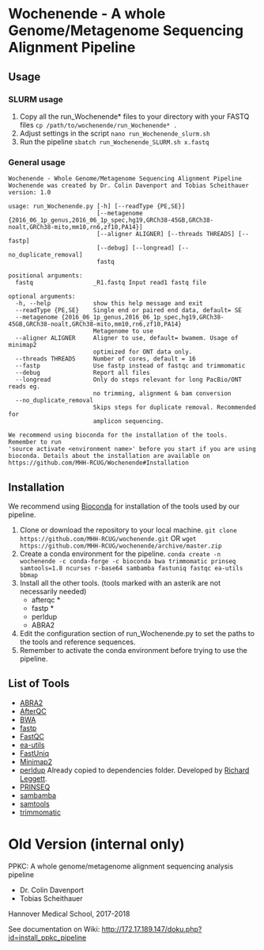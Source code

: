 # Wochenende - A whole Genome/Metagenome Sequencing Alignment Pipeline

## Usage 

### SLURM usage

1. Copy all the run_Wochenende* files to your directory with your FASTQ files
`cp /path/to/wochenende/run_Wochenende* .`
2. Adjust settings in the script
`nano run_Wochenende_slurm.sh`
3. Run the pipeline
`sbatch run_Wochenende_SLURM.sh x.fastq`

### General usage

```
Wochenende - Whole Genome/Metagenome Sequencing Alignment Pipeline
Wochenende was created by Dr. Colin Davenport and Tobias Scheithauer
version: 1.0

usage: run_Wochenende.py [-h] [--readType {PE,SE}]
                         [--metagenome {2016_06_1p_genus,2016_06_1p_spec,hg19,GRCh38-45GB,GRCh38-noalt,GRCh38-mito,mm10,rn6,zf10,PA14}]
                         [--aligner ALIGNER] [--threads THREADS] [--fastp]
                         [--debug] [--longread] [--no_duplicate_removal]
                         fastq

positional arguments:
  fastq                 _R1.fastq Input read1 fastq file

optional arguments:
  -h, --help            show this help message and exit
  --readType {PE,SE}    Single end or paired end data, default= SE
  --metagenome {2016_06_1p_genus,2016_06_1p_spec,hg19,GRCh38-45GB,GRCh38-noalt,GRCh38-mito,mm10,rn6,zf10,PA14}
                        Metagenome to use
  --aligner ALIGNER     Aligner to use, default= bwamem. Usage of minimap2
                        optimized for ONT data only.
  --threads THREADS     Number of cores, default = 16
  --fastp               Use fastp instead of fastqc and trimmomatic
  --debug               Report all files
  --longread            Only do steps relevant for long PacBio/ONT reads eg.
                        no trimming, alignment & bam conversion
  --no_duplicate_removal
                        Skips steps for duplicate removal. Recommended for
                        amplicon sequencing.

We recommend using bioconda for the installation of the tools. Remember to run
'source activate <environment name>' before you start if you are using
bioconda. Details about the installation are available on
https://github.com/MHH-RCUG/Wochenende#Installation
```

## Installation

We recommend using [Bioconda](https://bioconda.github.io/) for installation of the tools used by our pipeline.

1. Clone or download the repository to your local machine.
`git clone https://github.com/MHH-RCUG/wochenende.git`
OR
`wget https://github.com/MHH-RCUG/wochenende/archive/master.zip`
2. Create a conda environment for the pipeline.
`conda create -n wochenende -c conda-forge -c bioconda bwa trimmomatic prinseq samtools=1.8 ncurses r-base64 sambamba fastuniq fastqc ea-utils bbmap`
3. Install all the other tools. (tools marked with an asterik are not necessarily needed)
   - afterqc *
   - fastp *
   - perldup
   - ABRA2
4. Edit the configuration section of run_Wochenende.py to set the paths to the tools and reference sequences.
5. Remember to activate the conda environment before trying to use the pipeline.

## List of Tools

- [ABRA2](https://github.com/mozack/abra2)
- [AfterQC](https://github.com/OpenGene/AfterQC)
- [BWA](https://github.com/lh3/bwa)
- [fastp](https://github.com/OpenGene/fastp)
- [FastQC](https://www.bioinformatics.babraham.ac.uk/projects/fastqc/)
- [ea-utils](https://github.com/ExpressionAnalysis/ea-utils)
- [FastUniq](https://sourceforge.net/projects/fastuniq/)
- [Minimap2](https://github.com/lh3/minimap2)
- [perldup](https://github.com/richardmleggett/scripts/blob/master/remove_pcr_duplicates.pl) Already copied to dependencies folder. Developed by [Richard Leggett](https://github.com/richardmleggett).
- [PRINSEQ](http://prinseq.sourceforge.net/)
- [sambamba](https://github.com/biod/sambamba)
- [samtools](https://github.com/samtools/samtools)
- [trimmomatic](https://github.com/timflutre/trimmomatic)

# Old Version (internal only)

PPKC: A whole genome/metagenome alignment sequencing analysis pipeline
  * Dr. Colin Davenport
  * Tobias Scheithauer

Hannover Medical School, 2017-2018

See documentation on Wiki:
http://172.17.189.147/doku.php?id=install_ppkc_pipeline
